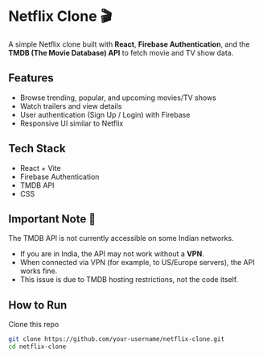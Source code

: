 # Netflix Clone 🎬

A simple Netflix clone built with **React**, **Firebase Authentication**, and the **TMDB (The Movie Database) API** to fetch movie and TV show data.

## Features
- Browse trending, popular, and upcoming movies/TV shows
- Watch trailers and view details
- User authentication (Sign Up / Login) with Firebase
- Responsive UI similar to Netflix

## Tech Stack
- React + Vite
- Firebase Authentication
- TMDB API
- CSS

## Important Note 🚨
The TMDB API is not currently accessible on some Indian networks.  
- If you are in India, the API may not work without a **VPN**.  
- When connected via VPN (for example, to US/Europe servers), the API works fine.  
- This issue is due to TMDB hosting restrictions, not the code itself.  

## How to Run
Clone this repo  
   ```bash
   git clone https://github.com/your-username/netflix-clone.git
   cd netflix-clone
